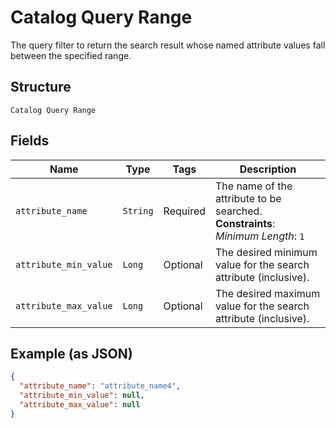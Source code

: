
# Catalog Query Range

The query filter to return the search result whose named attribute values fall between the specified range.

## Structure

`Catalog Query Range`

## Fields

| Name | Type | Tags | Description |
|  --- | --- | --- | --- |
| `attribute_name` | `String` | Required | The name of the attribute to be searched.<br>**Constraints**: *Minimum Length*: `1` |
| `attribute_min_value` | `Long` | Optional | The desired minimum value for the search attribute (inclusive). |
| `attribute_max_value` | `Long` | Optional | The desired maximum value for the search attribute (inclusive). |

## Example (as JSON)

```json
{
  "attribute_name": "attribute_name4",
  "attribute_min_value": null,
  "attribute_max_value": null
}
```

